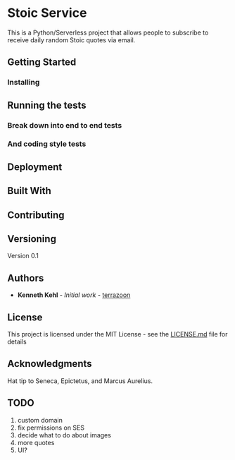 # Stoic Service

This is a Python/Serverless project that allows people to subscribe to receive daily random Stoic quotes via email.

## Getting Started


### Installing


## Running the tests

### Break down into end to end tests

### And coding style tests

## Deployment

## Built With


## Contributing


## Versioning

Version 0.1

## Authors

* **Kenneth Kehl** - *Initial work* - [terrazoon](https://github.com/terrazoon)

## License

This project is licensed under the MIT License - see the [LICENSE.md](LICENSE.md) file for details

## Acknowledgments

Hat tip to Seneca, Epictetus, and Marcus Aurelius.

## TODO
1. custom domain
2. fix permissions on SES
3. decide what to do about images
4. more quotes
5. UI?